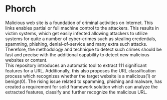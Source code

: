 # Phorch

Malicious web site is a foundation of criminal activities on Internet. This links enables partial 
or full machine control to the attackers. This results in victim systems, which get
easily infected allowing attackers to utilize systems for quite a number of cyber-crimes such
as stealing credentials, spamming, phishing, denial-of-service and many extra such attacks.
Therefore, the methodology and technique to detect such crimes should be fast and precise
with the additional capability to detect new malicious websites or content. <br />
This repository introduces an automatic tool to extract 111 significant features for a URL. Additionally, this
also proposes the URL classification process which recognizes whether the target website is a malicious(1) or benign(0).
The rising issue related to spamming, phishing and malware, has created a requirement for solid framework
solution which can analyze the extracted features, classify and further recognize the malicious URL.
